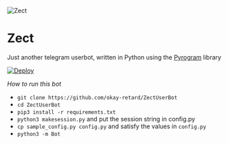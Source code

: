 ![Zect](https://telegra.ph//file/4cd49d9752dc4f7f3c95b.jpg)
# Zect
Just another telegram userbot, written in Python using the [Pyrogram](https://github.com/pyrogram/pyrogram) library

[![Deploy](https://www.herokucdn.com/deploy/button.svg)](https://heroku.com/deploy?template=https://github.com/okay-retard/ZectUserBot)

*How to run this bot*
- `git clone https://github.com/okay-retard/ZectUserBot`
- `cd ZectUserBot`
- `pip3 install -r requirements.txt`
- `python3 makesession.py` and put the session string in config.py
- `cp sample_config.py config.py` and satisfy the values in `config.py`
- `python3 -m Bot`
